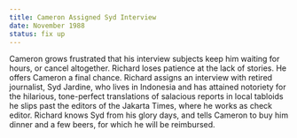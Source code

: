 ```yaml
---
title: Cameron Assigned Syd Interview
date: November 1988 
status: fix up
---
```

Cameron grows frustrated that his interview subjects keep him waiting for hours, or cancel altogether. Richard loses patience at the lack of stories. He offers Cameron a final chance. Richard assigns an interview with retired journalist, Syd Jardine, who lives in Indonesia and has attained notoriety for the hilarious, tone-perfect translations of salacious reports in local tabloids he slips past the editors of the Jakarta Times, where he works as check editor. Richard knows Syd from his glory days, and tells Cameron to buy him dinner and a few beers, for which he will be reimbursed. 